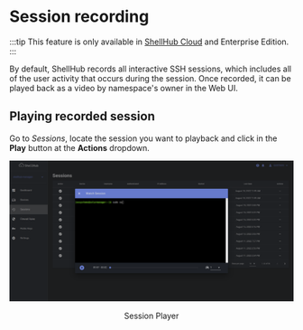 # Session recording

:::tip
This feature is only available in [ShellHub Cloud](https://cloud.shellhub.io)
and Enterprise Edition.
:::

By default, ShellHub records all interactive SSH sessions,
which includes all of the user activity that occurs during the session.
Once recorded, it can be played back as a video by namespace's owner in the Web UI.

## Playing recorded session

Go to *Sessions*, locate the session you want to playback and click in the
**Play** button at the **Actions** dropdown.

![](/img/recorded-session-playback.png)

<center>Session Player</center>
